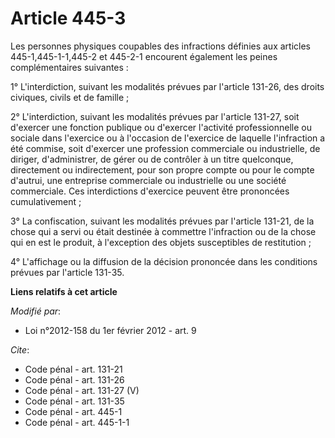 # Article 445-3

Les personnes physiques coupables des infractions définies aux articles 445-1,445-1-1,445-2 et 445-2-1 encourent également
les peines complémentaires suivantes : 

1° L'interdiction, suivant les modalités prévues par l'article 131-26, des droits civiques, civils et de famille ; 

2° L'interdiction, suivant les modalités prévues par l'article 131-27, soit d'exercer une fonction publique ou d'exercer
l'activité professionnelle ou sociale dans l'exercice ou à l'occasion de l'exercice de laquelle l'infraction a été commise,
soit d'exercer une profession commerciale ou industrielle, de diriger, d'administrer, de gérer ou de contrôler à un titre
quelconque, directement ou indirectement, pour son propre compte ou pour le compte d'autrui, une entreprise commerciale ou
industrielle ou une société commerciale. Ces interdictions d'exercice peuvent être prononcées cumulativement ; 

3° La confiscation, suivant les modalités prévues par l'article 131-21, de la chose qui a servi ou était destinée à commettre
l'infraction ou de la chose qui en est le produit, à l'exception des objets susceptibles de restitution ; 

4° L'affichage ou la diffusion de la décision prononcée dans les conditions prévues par l'article 131-35.

**Liens relatifs à cet article**

_Modifié par_:

  - Loi n°2012-158 du 1er février 2012 - art. 9

_Cite_:

  - Code pénal - art. 131-21
  - Code pénal - art. 131-26
  - Code pénal - art. 131-27 (V)
  - Code pénal - art. 131-35
  - Code pénal - art. 445-1
  - Code pénal - art. 445-1-1
